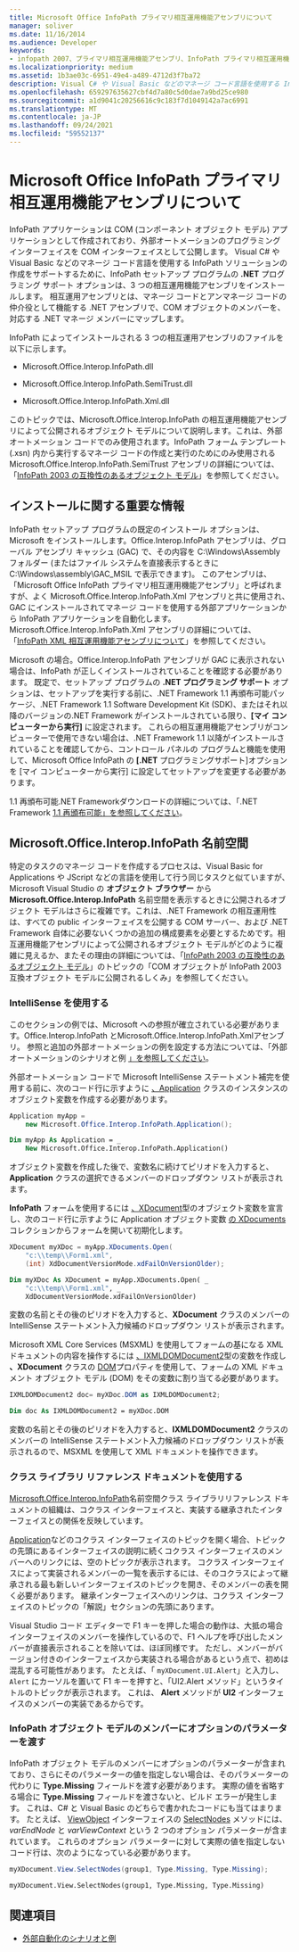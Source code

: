 ```yaml
---
title: Microsoft Office InfoPath プライマリ相互運用機能アセンブリについて
manager: soliver
ms.date: 11/16/2014
ms.audience: Developer
keywords:
- infopath 2007、プライマリ相互運用機能アセンブリ、InfoPath プライマリ相互運用機能アセンブリ、PIA [InfoPath 2007]、プライマリ相互運用機能アセンブリ [InfoPath 2007]
ms.localizationpriority: medium
ms.assetid: 1b3ae03c-6951-49e4-a489-4712d3f7ba72
description: Visual C# や Visual Basic などのマネージ コード言語を使用する InfoPath ソリューションの作成をサポートするために、InfoPath セットアップ プログラムの .NET プログラミングサポート オプションは、3 つの相互運用機能アセンブリをインストールします。
ms.openlocfilehash: 659297635627cbf4d7a80c5d0dae7a9bd25ce980
ms.sourcegitcommit: a1d9041c20256616c9c183f7d1049142a7ac6991
ms.translationtype: MT
ms.contentlocale: ja-JP
ms.lasthandoff: 09/24/2021
ms.locfileid: "59552137"
---
```

# <a name="about-the-microsoft-office-infopath-primary-interop-assembly"></a>Microsoft Office InfoPath プライマリ相互運用機能アセンブリについて

InfoPath アプリケーションは COM (コンポーネント オブジェクト モデル) アプリケーションとして作成されており、外部オートメーションのプログラミング インターフェイスを COM インターフェイスとして公開します。 Visual C# や Visual Basic などのマネージ コード言語を使用する InfoPath ソリューションの作成をサポートするために、InfoPath セットアップ プログラムの **.NET** プログラミング サポート オプションは、3 つの相互運用機能アセンブリをインストールします。 相互運用アセンブリとは、マネージ コードとアンマネージ コードの仲介役として機能する .NET アセンブリで、COM オブジェクトのメンバーを、対応する .NET マネージ メンバーにマップします。 
  
InfoPath によってインストールされる 3 つの相互運用アセンブリのファイルを以下に示します。
  
- Microsoft.Office.Interop.InfoPath.dll
    
- Microsoft.Office.Interop.InfoPath.SemiTrust.dll
    
- Microsoft.Office.Interop.InfoPath.Xml.dll
    
このトピックでは、Microsoft.Office.Interop.InfoPath の相互運用機能アセンブリによって公開されるオブジェクト モデルについて説明します。これは、外部オートメーション コードでのみ使用されます。InfoPath フォーム テンプレート (.xsn) 内から実行するマネージ コードの作成と実行のためにのみ使用される Microsoft.Office.Interop.InfoPath.SemiTrust アセンブリの詳細については、「[InfoPath 2003 の互換性のあるオブジェクト モデル](https://msdn.microsoft.com/library/e4511af6-d7e7-44ad-a50d-1b7ee04f8215%28Office.15%29.aspx)」を参照してください。
  
## <a name="important-installation-information"></a>インストールに関する重要な情報

InfoPath セットアップ プログラムの既定のインストール オプションは、Microsoft をインストールします。Office.Interop.InfoPath アセンブリは、グローバル アセンブリ キャッシュ (GAC) で、その内容を C:\Windows\Assembly フォルダー (またはファイル システムを直接表示するときに C:\Windows\assembly\GAC_MSIL で表示できます)。 このアセンブリは、「Microsoft Office InfoPath プライマリ相互運用機能アセンブリ」と呼ばれますが、よく Microsoft.Office.Interop.InfoPath.Xml アセンブリと共に使用され、GAC にインストールされてマネージ コードを使用する外部アプリケーションから InfoPath アプリケーションを自動化します。 Microsoft.Office.Interop.InfoPath.Xml アセンブリの詳細については、「[InfoPath XML 相互運用機能アセンブリについて](about-the-infopath-xml-interop-assembly.md)」を参照してください。
  
Microsoft の場合。Office.Interop.InfoPath アセンブリが GAC に表示されない場合は、InfoPath が正しくインストールされていることを確認する必要があります。 既定で、セットアップ プログラムの **.NET プログラミング サポート** オプションは、セットアップを実行する前に、.NET Framework 1.1 再頒布可能パッケージ、.NET Framework 1.1 Software Development Kit (SDK)、またはそれ以降のバージョンの.NET Framework がインストールされている限り、**[マイ コンピューターから実行]** に設定されます。 これらの相互運用機能アセンブリがコンピューターで使用できない場合は、.NET Framework 1.1 以降がインストールされていることを確認してから、コントロール パネルの プログラムと機能を使用して、Microsoft Office InfoPath の **[.NET** プログラミングサポート]オプションを [マイ コンピューターから実行] に設定してセットアップを変更する必要があります。
  
1.1 再頒布可能.NET Frameworkダウンロードの詳細については、「.NET Framework [1.1 再頒布可能」を参照してください](https://www.microsoft.com/en-us/download/details.aspx?id=26)。
  
## <a name="the-microsoftofficeinteropinfopath-namespace"></a>Microsoft.Office.Interop.InfoPath 名前空間

特定のタスクのマネージ コードを作成するプロセスは、Visual Basic for Applications や JScript などの言語を使用して行う同じタスクと似ていますが、Microsoft Visual Studio の **オブジェクト ブラウザー** から **Microsoft.Office.Interop.InfoPath** 名前空間を表示するときに公開されるオブジェクト モデルはさらに複雑です。これは、.NET Framework の相互運用性は、すべての public インターフェイスを公開する COM サーバー、および .NET Framework 自体に必要ないくつかの追加の構成要素を必要とするためです。相互運用機能アセンブリによって公開されるオブジェクト モデルがどのように複雑に見えるか、またその理由の詳細については、「[InfoPath 2003 の互換性のあるオブジェクト モデル](../form-templates/infopath-2003-compatible-object-models.md)」のトピックの「COM オブジェクトが InfoPath 2003 互換オブジェクト モデルに公開されるしくみ」を参照してください。 
  
### <a name="using-intellisense"></a>IntelliSense を使用する

このセクションの例では、Microsoft への参照が確立されている必要があります。Office.Interop.InfoPath とMicrosoft.Office.Interop.InfoPath.Xmlアセンブリ。 参照と追加の外部オートメーションの例を設定する方法については、「外部オートメーションのシナリオと例 [」を参照してください](external-automation-scenarios-and-examples.md)。
  
外部オートメーション コードで Microsoft IntelliSense ステートメント補完を使用する前に、次のコード行に示すように [、Application](https://msdn.microsoft.com/library/Microsoft.Office.Interop.InfoPath.Application.aspx) クラスのインスタンスのオブジェクト変数を作成する必要があります。 
  
```cs
Application myApp = 
    new Microsoft.Office.Interop.InfoPath.Application();
```

```vb
Dim myApp As Application = _
    New Microsoft.Office.Interop.InfoPath.Application()
```

オブジェクト変数を作成した後で、変数名に続けてピリオドを入力すると、**Application** クラスの選択できるメンバーのドロップダウン リストが表示されます。 
  
**InfoPath** フォームを使用するには [、XDocument](https://msdn.microsoft.com/library/Microsoft.Office.Interop.InfoPath.XDocument.aspx)型のオブジェクト変数を宣言し、次のコード行に示すように Application オブジェクト変数 [の XDocuments](https://msdn.microsoft.com/library/Microsoft.Office.Interop.InfoPath.XDocuments.aspx)コレクションからフォームを開いて初期化します。 
  
```cs
XDocument myXDoc = myApp.XDocuments.Open(
    "c:\\temp\\Form1.xml",
    (int) XdDocumentVersionMode.xdFailOnVersionOlder);
```

```vb
Dim myXDoc As XDocument = myApp.XDocuments.Open( _
    "c:\\temp\\Form1.xml", _
    XdDocumentVersionMode.xdFailOnVersionOlder)
```

変数の名前とその後のピリオドを入力すると、**XDocument** クラスのメンバーの IntelliSense ステートメント入力候補のドロップダウン リストが表示されます。 
  
Microsoft XML Core Services (MSXML) を使用してフォームの基になる XML ドキュメントの内容を操作するには [、IXMLDOMDocument2](https://msdn.microsoft.com/library/Microsoft.Office.Interop.InfoPath.Xml.IXMLDOMDocument2.aspx)型の変数を作成し **、XDocument** クラスの [DOM](https://msdn.microsoft.com/library/Microsoft.Office.Interop.InfoPath._XDocument2.DOM.aspx)プロパティを使用して、フォームの XML ドキュメント オブジェクト モデル (DOM) をその変数に割り当てる必要があります。 
  
```cs
IXMLDOMDocument2 doc= myXDoc.DOM as IXMLDOMDocument2;
```

```vb
Dim doc As IXMLDOMDocument2 = myXDoc.DOM
```

変数の名前とその後のピリオドを入力すると、**IXMLDOMDocument2** クラスのメンバーの IntelliSense ステートメント入力候補のドロップダウン リストが表示されるので、MSXML を使用して XML ドキュメントを操作できます。 
  
### <a name="using-the-class-library-reference-documentation"></a>クラス ライブラリ リファレンス ドキュメントを使用する

[Microsoft.Office.Interop.InfoPath](https://msdn.microsoft.com/library/Microsoft.Office.Interop.InfoPath.aspx)名前空間クラス ライブラリリファレンス ドキュメントの組織は、コクラス インターフェイスと、実装する継承されたインターフェイスとの関係を反映しています。 
  
[Application](https://msdn.microsoft.com/library/Microsoft.Office.Interop.InfoPath.Application.aspx)などのコクラス インターフェイスのトピックを開く場合、トピックの先頭にあるインターフェイスの説明に続くコクラス インターフェイスのメンバーへのリンクには、空のトピックが表示されます。 コクラス インターフェイスによって実装されるメンバーの一覧を表示するには、そのコクラスによって継承される最も新しいインターフェイスのトピックを開き、そのメンバーの表を開く必要があります。 継承インターフェイスへのリンクは、コクラス インターフェイスのトピックの「解説」セクションの先頭にあります。 
  
Visual Studio コード エディターで F1 キーを押した場合の動作は、大抵の場合インターフェイスのメンバーを操作しているので、F1 ヘルプを呼び出したメンバーが直接表示されることを除いては、ほぼ同様です。 ただし、メンバーがバージョン付きのインターフェイスから実装される場合があるという点で、初めは混乱する可能性があります。 たとえば、「 `myXDocument.UI.Alert`」と入力し、 `Alert` にカーソルを置いて F1 キーを押すと、「UI2.Alert メソッド」というタイトルのトピックが表示されます。 これは、 **Alert** メソッドが **UI2** インターフェイスのメンバーの実装であるからです。 
  
### <a name="passing-optional-parameters-to-infopath-object-model-members"></a>InfoPath オブジェクト モデルのメンバーにオプションのパラメーターを渡す

InfoPath オブジェクト モデルのメンバーにオプションのパラメーターが含まれており、さらにそのパラメーターの値を指定しない場合は、そのパラメーターの代わりに **Type.Missing** フィールドを渡す必要があります。 実際の値を省略する場合に **Type.Missing** フィールドを渡さないと、ビルド エラーが発生します。 これは、C# と Visual Basic のどちらで書かれたコードにも当てはまります。 たとえば、 [ViewObject](https://msdn.microsoft.com/library/Microsoft.Office.Interop.InfoPath.View2.SelectNodes.aspx) インターフェイスの [SelectNodes](https://msdn.microsoft.com/library/Microsoft.Office.Interop.InfoPath.ViewObject.aspx) メソッドには、  _varEndNode_ と  _varViewContext_ という 2 つのオプション パラメーターが含まれています。 これらのオプション パラメーターに対して実際の値を指定しないコード行は、次のようになっている必要があります。
  
```cs
myXDocument.View.SelectNodes(group1, Type.Missing, Type.Missing);
```

```vb
myXDocument.View.SelectNodes(group1, Type.Missing, Type.Missing)
```

## <a name="see-also"></a>関連項目

- [外部自動化のシナリオと例](external-automation-scenarios-and-examples.md)

